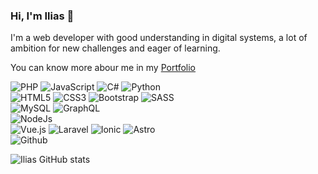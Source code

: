 ### Hi, I'm Ilias 👋
I'm a web developer with good understanding in digital systems, a lot of ambition for new challenges and eager of learning.

You can know more abour me in my [Portfolio](https://iliasotsmandev.netlify.app/)


<!-- <p align="center"> 
  Visitor count<br>
  <img src="https://profile-counter.glitch.me/IliasVilux/count.svg" />
</p> -->

![PHP](https://img.shields.io/badge/PHP-260000?style=for-the-badge&logo=php&logoColor=white)
![JavaScript](https://img.shields.io/badge/JavaScript-260000?style=for-the-badge&logo=javascript&logoColor=white)
![C#](https://img.shields.io/badge/c%23-260000?style=for-the-badge&logo=c-sharp&logoColor=white)
![Python](https://img.shields.io/badge/Python-260000?style=for-the-badge&logo=python&logoColor=white)
<br>
![HTML5](https://img.shields.io/badge/HTML5-260000?style=for-the-badge&logo=html5&logoColor=white)
![CSS3](https://img.shields.io/badge/CSS3-260000?style=for-the-badge&logo=css3&logoColor=white)
![Bootstrap](https://img.shields.io/badge/Bootstrap-260000?style=for-the-badge&logo=bootstrap&logoColor=white)
![SASS](https://img.shields.io/badge/Sass-260000?style=for-the-badge&logo=sass&logoColor=white)
<br>
![MySQL](https://img.shields.io/badge/MySQL-260000?style=for-the-badge&logo=mysql&logoColor=white)
![GraphQL](https://img.shields.io/badge/GraphQL-260000?style=for-the-badge&logo=graphql&logoColor=white)
<br>
![NodeJs](https://img.shields.io/badge/Node.js-260000?style=for-the-badge&logo=nodedotjs&logoColor=white)
<br>
![Vue.js](https://img.shields.io/badge/Vue.js-260000?style=for-the-badge&logo=vue.js&logoColor=white)
![Laravel](https://img.shields.io/badge/Laravel-260000?style=for-the-badge&logo=laravel&logoColor=white)
![Ionic](https://img.shields.io/badge/Ionic-260000?style=for-the-badge&logo=ionic&logoColor=white)
![Astro](https://img.shields.io/badge/Astro-260000?style=for-the-badge&logo=astro&logoColor=white)
<br>
![Github](https://img.shields.io/badge/Github-260000?style=for-the-badge&logo=github&logoColor=white)

![Ilias GitHub stats](https://github-readme-stats.vercel.app/api?username=IliasVilux&show_icons=true&theme=maroongold )
